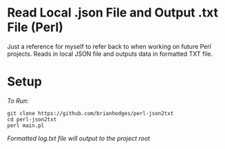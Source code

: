 # Read Local .json File and Output .txt File (Perl)
Just a reference for myself to refer back to when working on future Perl projects. Reads in local JSON file and outputs data in formatted TXT file.

# Setup
*To Run:*
  ```
  git clone https://github.com/brianhodges/perl-json2txt
  cd perl-json2txt
  perl main.pl
  ```
*Formatted log.txt file will output to the project root* 
